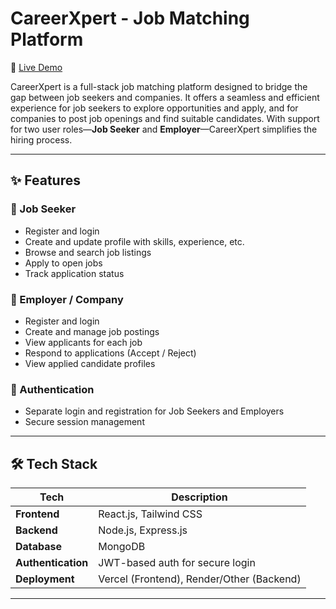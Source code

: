 # CareerXpert - Job Matching Platform

🚀 [Live Demo](https://careerxpert.vercel.app/)

CareerXpert is a full-stack job matching platform designed to bridge the gap between job seekers and companies. It offers a seamless and efficient experience for job seekers to explore opportunities and apply, and for companies to post job openings and find suitable candidates. With support for two user roles—**Job Seeker** and **Employer**—CareerXpert simplifies the hiring process.

---

## ✨ Features

### 👤 Job Seeker
- Register and login
- Create and update profile with skills, experience, etc.
- Browse and search job listings
- Apply to open jobs
- Track application status

### 🏢 Employer / Company
- Register and login
- Create and manage job postings
- View applicants for each job
- Respond to applications (Accept / Reject)
- View applied candidate profiles

### 🔐 Authentication
- Separate login and registration for Job Seekers and Employers
- Secure session management

---

## 🛠️ Tech Stack

| Tech           | Description                       |
|----------------|-----------------------------------|
| **Frontend**   | React.js, Tailwind CSS            |
| **Backend**    | Node.js, Express.js               |
| **Database**   | MongoDB                           |
| **Authentication** | JWT-based auth for secure login |
| **Deployment** | Vercel (Frontend), Render/Other (Backend) |

---
